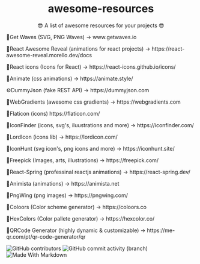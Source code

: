 <div align="center"><h1>awesome-resources</h1></div>
<div align="center"><p>😎 A list of awesome resources for your projects 😎<p></div>
<div>
<p>🌊Get Waves (SVG, PNG Waves) -> www.getwaves.io</p>
<p>🎉React Awesome Reveal (animations for react projects) -> https://react-awesome-reveal.morello.dev/docs</p>
<p>🎨React icons (Icons for React) -> https://react-icons.github.io/icons/</p>
<p>🌌Animate (css animations) -> https://animate.style/</p>
<p>⚙DummyJson (fake REST API) -> https://dummyjson.com</p>
<p>🎨WebGradients (awesome css gradients) -> https://webgradients.com</p>
<p>🎨Flaticon (icons) https://flaticon.com/</p>
<p>🎨IconFinder (icons, svg's, iluustrations and more) -> https://iconfinder.com/</p>
<p>🎨LordIcon (icons lib) -> https://lordicon.com/</p>
<p>🎨IconHunt (svg icon's, png icons and more) -> https://iconhunt.site/</p>
<p>📸Freepick (Images, arts, illustrations) -> https://freepick.com/</p>
<p>🌌React-Spring (professinal reactjs animations) -> https://react-spring.dev/</p>
<p>🌌Animista (animations) -> https://animista.net</p>
<p>📸PngWing (png images) -> https://pngwing.com/</p>
<p>🎨Coloors (Color scheme generator) -> https://coloors.co</p>
<p>🎨HexColors (Color pallete generator) -> https://hexcolor.co/</p>
<p>🎨QRCode Generator (highly dynamic & customizable) -> https://me-qr.com/pt/qr-code-generator/qr</p>
</div>

![GitHub contributors](https://img.shields.io/github/contributors/DevDario/awesome-resources)
![GitHub commit activity (branch)](https://img.shields.io/github/commit-activity/t/DevDario/awesome-resources)
![Made With Markdown](https://img.shields.io/badge/Made%20with-Markdown-1f425f.svg)
